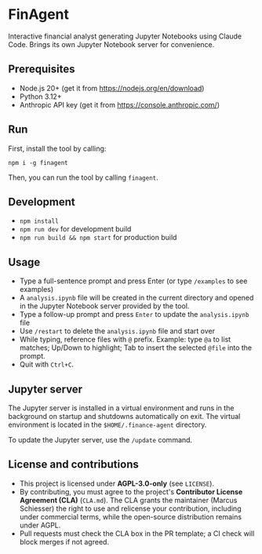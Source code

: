 # FinAgent

Interactive financial analyst generating Jupyter Notebooks using Claude Code. Brings its own Jupyter Notebook server for convenience.

## Prerequisites

- Node.js 20+ (get it from https://nodejs.org/en/download)
- Python 3.12+
- Anthropic API key (get it from https://console.anthropic.com/)

## Run

First, install the tool by calling:

```
npm i -g finagent
```

Then, you can run the tool by calling `finagent`.

## Development

- `npm install`
- `npm run dev` for development build
- `npm run build && npm start` for production build

## Usage

- Type a full-sentence prompt and press Enter (or type `/examples` to see examples)
- A `analysis.ipynb` file will be created in the current directory and opened in the Jupyter Notebook server provided by the tool.
- Type a follow-up prompt and press `Enter` to update the `analysis.ipynb` file
- Use `/restart` to delete the `analysis.ipynb` file and start over
- While typing, reference files with `@` prefix. Example: type `@a` to list matches; Up/Down to highlight; Tab to insert the selected `@file` into the prompt.
- Quit with `Ctrl+C`.

## Jupyter server

The Jupyter server is installed in a virtual environment and runs in the background on startup and shutdowns automatically on exit.
The virtual environment is located in the `$HOME/.finance-agent` directory.

To update the Jupyter server, use the `/update` command.

## License and contributions

- This project is licensed under **AGPL-3.0-only** (see `LICENSE`).
- By contributing, you must agree to the project's **Contributor License Agreement (CLA)** (`CLA.md`). The CLA grants the maintainer (Marcus Schiesser) the right to use and relicense your contribution, including under commercial terms, while the open-source distribution remains under AGPL.
- Pull requests must check the CLA box in the PR template; a CI check will block merges if not agreed.
